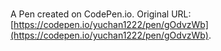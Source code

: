 # 

A Pen created on CodePen.io. Original URL: [https://codepen.io/yuchan1222/pen/gOdvzWb](https://codepen.io/yuchan1222/pen/gOdvzWb).

